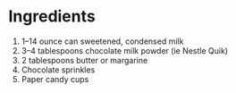 # Ingredients
1. 1–14 ounce can sweetened, condensed milk
2. 3–4 tablespoons chocolate milk powder (ie Nestle Quik)
3. 2 tablespoons butter or margarine
4. Chocolate sprinkles
5. Paper candy cups